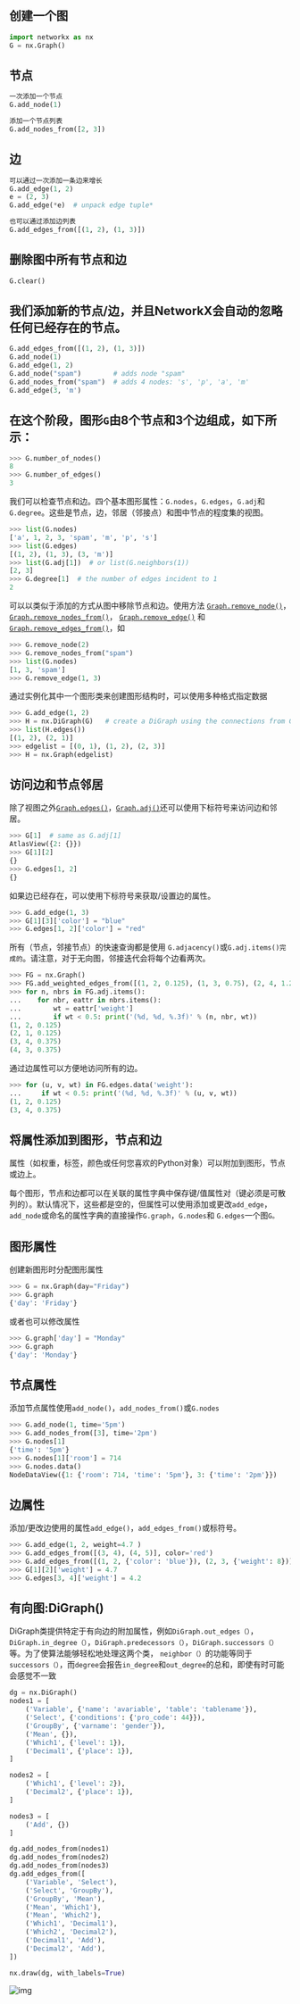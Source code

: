 ## 创建一个图

```python
import networkx as nx
G = nx.Graph()
```

## 节点

```python
一次添加一个节点
G.add_node(1)

添加一个节点列表
G.add_nodes_from([2, 3])
```

## 边

```python
可以通过一次添加一条边来增长
G.add_edge(1, 2)
e = (2, 3)
G.add_edge(*e)  # unpack edge tuple*

也可以通过添加边列表
G.add_edges_from([(1, 2), (1, 3)])
```

## 删除图中所有节点和边

```python
G.clear()
```

## 我们添加新的节点/边，并且NetworkX会自动的忽略任何已经存在的节点。

```python
G.add_edges_from([(1, 2), (1, 3)])
G.add_node(1)
G.add_edge(1, 2)
G.add_node("spam")        # adds node "spam"
G.add_nodes_from("spam")  # adds 4 nodes: 's', 'p', 'a', 'm'
G.add_edge(3, 'm')
```

## 在这个阶段，图形`G`由8个节点和3个边组成，如下所示：

```python
>>> G.number_of_nodes()
8
>>> G.number_of_edges()
3
```

我们可以检查节点和边。四个基本图形属性：`G.nodes`，`G.edges`，`G.adj`和`G.degree`。这些是节点，边，邻居（邻接点）和图中节点的程度集的视图。

```python
>>> list(G.nodes)
['a', 1, 2, 3, 'spam', 'm', 'p', 's']
>>> list(G.edges)
[(1, 2), (1, 3), (3, 'm')]
>>> list(G.adj[1])  # or list(G.neighbors(1))
[2, 3]
>>> G.degree[1]  # the number of edges incident to 1
2
```

可以以类似于添加的方式从图中移除节点和边。使用方法 [`Graph.remove_node()`](https://networkx.github.io/documentation/stable/reference/classes/generated/networkx.Graph.remove_node.html#networkx.Graph.remove_node)，[`Graph.remove_nodes_from()`](https://networkx.github.io/documentation/stable/reference/classes/generated/networkx.Graph.remove_nodes_from.html#networkx.Graph.remove_nodes_from)， [`Graph.remove_edge()`](https://networkx.github.io/documentation/stable/reference/classes/generated/networkx.Graph.remove_edge.html#networkx.Graph.remove_edge) 和 [`Graph.remove_edges_from()`](https://networkx.github.io/documentation/stable/reference/classes/generated/networkx.Graph.remove_edges_from.html#networkx.Graph.remove_edges_from)，如

 

```python
>>> G.remove_node(2)
>>> G.remove_nodes_from("spam")
>>> list(G.nodes)
[1, 3, 'spam']
>>> G.remove_edge(1, 3)
```

 

通过实例化其中一个图形类来创建图形结构时，可以使用多种格式指定数据

```python
>>> G.add_edge(1, 2)
>>> H = nx.DiGraph(G)   # create a DiGraph using the connections from G
>>> list(H.edges())
[(1, 2), (2, 1)]
>>> edgelist = [(0, 1), (1, 2), (2, 3)]
>>> H = nx.Graph(edgelist)
```

## 访问边和节点邻居

除了视图之外[`Graph.edges()`](https://networkx.github.io/documentation/stable/reference/classes/generated/networkx.Graph.edges.html#networkx.Graph.edges)，[`Graph.adj()`](https://networkx.github.io/documentation/stable/reference/classes/generated/networkx.Graph.adj.html#networkx.Graph.adj)还可以使用下标符号来访问边和邻居。

```python
>>> G[1]  # same as G.adj[1]
AtlasView({2: {}})
>>> G[1][2]
{}
>>> G.edges[1, 2]
{}
```

如果边已经存在，可以使用下标符号来获取/设置边的属性。

```python
>>> G.add_edge(1, 3)
>>> G[1][3]['color'] = "blue"
>>> G.edges[1, 2]['color'] = "red"
```

所有（节点，邻接节点）的快速查询都是使用 `G.adjacency()`或`G.adj.items()完成的`。请注意，对于无向图，邻接迭代会将每个边看两次。

```python
>>> FG = nx.Graph()
>>> FG.add_weighted_edges_from([(1, 2, 0.125), (1, 3, 0.75), (2, 4, 1.2), (3, 4, 0.375)])
>>> for n, nbrs in FG.adj.items():
...    for nbr, eattr in nbrs.items():
...        wt = eattr['weight']
...        if wt < 0.5: print('(%d, %d, %.3f)' % (n, nbr, wt))
(1, 2, 0.125)
(2, 1, 0.125)
(3, 4, 0.375)
(4, 3, 0.375)
```

通过边属性可以方便地访问所有的边。

```python
>>> for (u, v, wt) in FG.edges.data('weight'):
...     if wt < 0.5: print('(%d, %d, %.3f)' % (u, v, wt))
(1, 2, 0.125)
(3, 4, 0.375)
```

## 将属性添加到图形，节点和边

属性（如权重，标签，颜色或任何您喜欢的Python对象）可以附加到图形，节点或边上。

每个图形，节点和边都可以在关联的属性字典中保存键/值属性对（键必须是可散列的）。默认情况下，这些都是空的，但属性可以使用添加或更改`add_edge`，`add_node`或命名的属性字典的直接操作`G.graph`，`G.nodes`和 `G.edges`一个图`G。`

## 图形属性

创建新图形时分配图形属性

```python
>>> G = nx.Graph(day="Friday")
>>> G.graph
{'day': 'Friday'}
```

或者也可以修改属性

```python
>>> G.graph['day'] = "Monday"
>>> G.graph
{'day': 'Monday'}
```

## 节点属性

添加节点属性使用`add_node()`，`add_nodes_from()`或`G.nodes`

```python
>>> G.add_node(1, time='5pm')
>>> G.add_nodes_from([3], time='2pm')
>>> G.nodes[1]
{'time': '5pm'}
>>> G.nodes[1]['room'] = 714
>>> G.nodes.data()
NodeDataView({1: {'room': 714, 'time': '5pm'}, 3: {'time': '2pm'}})
```

## 边属性

添加/更改边使用的属性`add_edge()`，`add_edges_from()`或标符号。

```python
>>> G.add_edge(1, 2, weight=4.7 )
>>> G.add_edges_from([(3, 4), (4, 5)], color='red')
>>> G.add_edges_from([(1, 2, {'color': 'blue'}), (2, 3, {'weight': 8})])
>>> G[1][2]['weight'] = 4.7
>>> G.edges[3, 4]['weight'] = 4.2
```

## 有向图:DiGraph()

DiGraph类提供特定于有向边的附加属性，例如`DiGraph.out_edges（）`，`DiGraph.in_degree（）`，`DiGraph.predecessors（）`，`DiGraph.successors（）`等。为了使算法能够轻松地处理这两个类， `neighbor（）`的功能等同于`successors（）`，而`degree`会报告`in_degree`和`out_degree`的总和，即使有时可能会感觉不一致

```python
dg = nx.DiGraph()
nodes1 = [
    ('Variable', {'name': 'avariable', 'table': 'tablename'}),
    ('Select', {'conditions': {'pro_code': 44}}),
    ('GroupBy', {'varname': 'gender'}),
    ('Mean', {}),
    ('Which1', {'level': 1}),
    ('Decimal1', {'place': 1}),
]

nodes2 = [
    ('Which1', {'level': 2}),
    ('Decimal2', {'place': 1}),
]

nodes3 = [
    ('Add', {})
]

dg.add_nodes_from(nodes1)
dg.add_nodes_from(nodes2)
dg.add_nodes_from(nodes3)
dg.add_edges_from([
    ('Variable', 'Select'),
    ('Select', 'GroupBy'),
    ('GroupBy', 'Mean'),
    ('Mean', 'Which1'),
    ('Mean', 'Which2'),
    ('Which1', 'Decimal1'),
    ('Which2', 'Decimal2'),
    ('Decimal1', 'Add'),
    ('Decimal2', 'Add'),
])

nx.draw(dg, with_labels=True)
```

![img](./assets/1540240-20191125170653741-50441121.png)